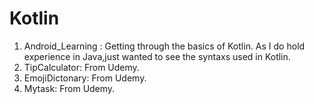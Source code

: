 # Kotlin

1. Android_Learning : Getting through the basics of Kotlin. As I do hold experience in Java,just wanted to see the syntaxs used in Kotlin.
2. TipCalculator: From Udemy.
3. EmojiDictonary: From Udemy.
4. Mytask: From Udemy.
